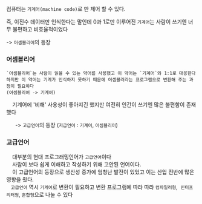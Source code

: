 컴퓨터는 `기계어(machine code)`로 만 제어 할 수 있다.  

즉, 이진수 데이터만 인식한다는 말인데 0과 1로만 이루어진 `기계어`는 사람이 쓰기엔 너무 불편하고 비효율적이었다  

\-> `어셈블리어`의 등장

### 어셈블리어

    `어셈블리어`는 사람이 읽을 수 있는 약어를 사용했고 이 약어는 `기계어`와 1:1로 대응한다  
    하지만 이 약어는 기계가 인식하지 못하기 때문에 어셈블러라는 프로그램으로 변환해 주는 과정이 필요하다  
    (어셈블리어 -> 기계어)  
    기계어에 '비해' 사용성이 좋아지긴 했지만 여전히 인간이 쓰기엔 많은 불편함이 존재했다  
    
      -> `고급언어`의 등장 (`저급언어` : `기계어`, `어셈블리어`)

### 고급언어

    대부분의 현대 프로그래밍언어가 `고급언어`이다  
    사람이 보다 쉽게 이해하고 작성하기 위해 고안된 언어이다.  
    이 고급언어의 등장으로 생산성 증가에 엄청난 발전이 있었고 이는 산업 전반에 많은 영향을 줬다.  
   `고급언어` 역시 `기계어`로 변환이 필요하고 변환 프로그램에 따라 따라 `컴파일러형`,  `인터프리터형`, `혼합형`으로 나눌 수 있다

